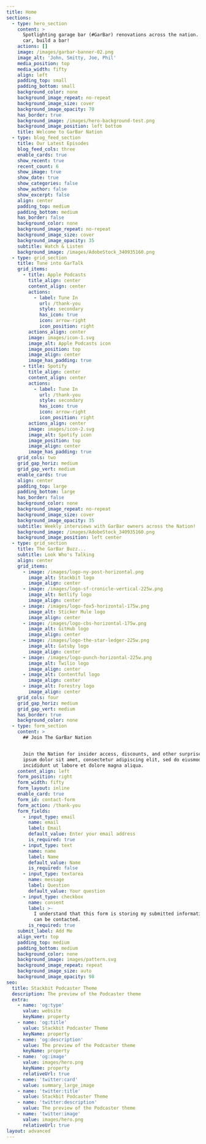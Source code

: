 ```yaml
---
title: Home
sections:
  - type: hero_section
    content: >
      Spotlighting garage bar (#GarBar) renovations across the nation. Move your
      car, build a bar!
    actions: []
    image: /images/garbar-banner-02.png
    image_alt: 'John, Smitty, Joe, Phil'
    media_position: top
    media_width: fifty
    align: left
    padding_top: small
    padding_bottom: small
    background_color: none
    background_image_repeat: no-repeat
    background_image_size: cover
    background_image_opacity: 70
    has_border: true
    background_image: /images/hero-background-test.png
    background_image_position: left bottom
    title: Welcome to GarBar Nation
  - type: blog_feed_section
    title: Our Latest Episodes
    blog_feed_cols: three
    enable_cards: true
    show_recent: true
    recent_count: 6
    show_image: true
    show_date: true
    show_categories: false
    show_author: false
    show_excerpt: false
    align: center
    padding_top: medium
    padding_bottom: medium
    has_border: false
    background_color: none
    background_image_repeat: no-repeat
    background_image_size: cover
    background_image_opacity: 35
    subtitle: Watch & Listen
    background_image: /images/AdobeStock_340935160.png
  - type: grid_section
    title: Tune into GarTalk
    grid_items:
      - title: Apple Podcasts
        title_align: center
        content_align: center
        actions:
          - label: Tune In
            url: /thank-you
            style: secondary
            has_icon: true
            icon: arrow-right
            icon_position: right
        actions_align: center
        image: images/icon-1.svg
        image_alt: Apple Podcasts icon
        image_position: top
        image_align: center
        image_has_padding: true
      - title: Spotify
        title_align: center
        content_align: center
        actions:
          - label: Tune In
            url: /thank-you
            style: secondary
            has_icon: true
            icon: arrow-right
            icon_position: right
        actions_align: center
        image: images/icon-2.svg
        image_alt: Spotify icon
        image_position: top
        image_align: center
        image_has_padding: true
    grid_cols: two
    grid_gap_horiz: medium
    grid_gap_vert: medium
    enable_cards: true
    align: center
    padding_top: large
    padding_bottom: large
    has_border: false
    background_color: none
    background_image_repeat: no-repeat
    background_image_size: cover
    background_image_opacity: 35
    subtitle: Weekly interviews with GarBar owners across the Nation!
    background_image: /images/AdobeStock_340935160.png
    background_image_position: left center
  - type: grid_section
    title: The GarBar Buzz...
    subtitle: Look Who's Talking
    align: center
    grid_items:
      - image: /images/logo-ny-post-horizontal.png
        image_alt: Stackbit logo
        image_align: center
      - image: /images/logo-sf-cronicle-vertical-225w.png
        image_alt: Netlify logo
        image_align: center
      - image: /images/logo-fox5-horizontal-175w.png
        image_alt: Sticker Mule logo
        image_align: center
      - image: /images/logo-cbs-horizontal-175w.png
        image_alt: GitHub logo
        image_align: center
      - image: /images/logo-the-star-ledger-225w.png
        image_alt: Gatsby logo
        image_align: center
      - image: /images/logo-punch-horizontal-225w.png
        image_alt: Twilio logo
        image_align: center
      - image_alt: Contentful logo
        image_align: center
      - image_alt: Forestry logo
        image_align: center
    grid_cols: four
    grid_gap_horiz: medium
    grid_gap_vert: medium
    has_border: true
    background_color: none
  - type: form_section
    content: >
      ## Join The GarBar Nation


      Join the Nation for insider access, discounts, and other surprises. Lorem
      ipsum dolor sit amet, consectetur adipiscing elit, sed do eiusmod tempor
      incididunt ut labore et dolore magna aliqua.
    content_align: left
    form_position: right
    form_width: fifty
    form_layout: inline
    enable_card: true
    form_id: contact-form
    form_action: /thank-you
    form_fields:
      - input_type: email
        name: email
        label: Email
        default_value: Enter your email address
        is_required: true
      - input_type: text
        name: name
        label: Name
        default_value: Name
        is_required: false
      - input_type: textarea
        name: message
        label: Question
        default_value: Your question
      - input_type: checkbox
        name: consent
        label: >-
          I understand that this form is storing my submitted information so I
          can be contacted.
        is_required: true
    submit_label: Add Me
    align_vert: top
    padding_top: medium
    padding_bottom: medium
    background_color: none
    background_image: images/pattern.svg
    background_image_repeat: repeat
    background_image_size: auto
    background_image_opacity: 98
seo:
  title: Stackbit Podcaster Theme
  description: The preview of the Podcaster theme
  extra:
    - name: 'og:type'
      value: website
      keyName: property
    - name: 'og:title'
      value: Stackbit Podcaster Theme
      keyName: property
    - name: 'og:description'
      value: The preview of the Podcaster theme
      keyName: property
    - name: 'og:image'
      value: images/hero.png
      keyName: property
      relativeUrl: true
    - name: 'twitter:card'
      value: summary_large_image
    - name: 'twitter:title'
      value: Stackbit Podcaster Theme
    - name: 'twitter:description'
      value: The preview of the Podcaster theme
    - name: 'twitter:image'
      value: images/hero.png
      relativeUrl: true
layout: advanced
---
```

